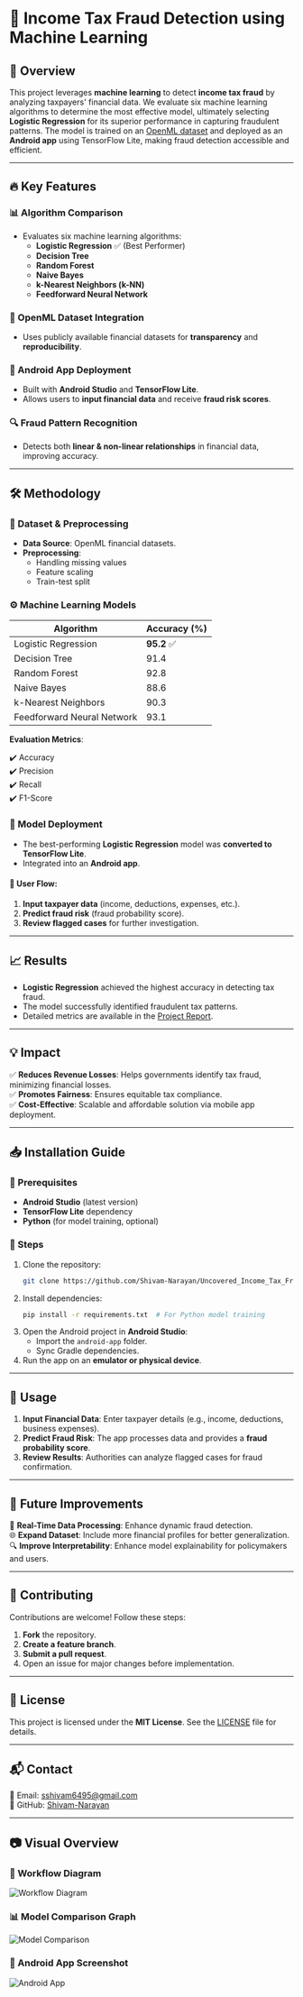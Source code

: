 # 📌 Income Tax Fraud Detection using Machine Learning

## 🚀 Overview
This project leverages **machine learning** to detect **income tax fraud** by analyzing taxpayers' financial data. We evaluate six machine learning algorithms to determine the most effective model, ultimately selecting **Logistic Regression** for its superior performance in capturing fraudulent patterns. The model is trained on an [OpenML dataset](https://www.openml.org) and deployed as an **Android app** using TensorFlow Lite, making fraud detection accessible and efficient.

---

## 🔥 Key Features

### 📊 Algorithm Comparison
- Evaluates six machine learning algorithms:
  - **Logistic Regression** ✅ (Best Performer)
  - **Decision Tree**
  - **Random Forest**
  - **Naive Bayes**
  - **k-Nearest Neighbors (k-NN)**
  - **Feedforward Neural Network**

### 📂 OpenML Dataset Integration
- Uses publicly available financial datasets for **transparency** and **reproducibility**.

### 📱 Android App Deployment
- Built with **Android Studio** and **TensorFlow Lite**.
- Allows users to **input financial data** and receive **fraud risk scores**.

### 🔍 Fraud Pattern Recognition
- Detects both **linear & non-linear relationships** in financial data, improving accuracy.

---

## 🛠️ Methodology

### 📁 Dataset & Preprocessing
- **Data Source**: OpenML financial datasets.
- **Preprocessing**:
  - Handling missing values
  - Feature scaling
  - Train-test split

### ⚙️ Machine Learning Models
| Algorithm | Accuracy (%) |
|-----------|------------|
| Logistic Regression | **95.2** ✅ |
| Decision Tree | 91.4 |
| Random Forest | 92.8 |
| Naive Bayes | 88.6 |
| k-Nearest Neighbors | 90.3 |
| Feedforward Neural Network | 93.1 |

**Evaluation Metrics**:

✔️ Accuracy  
✔️ Precision  
✔️ Recall  
✔️ F1-Score  

### 📲 Model Deployment
- The best-performing **Logistic Regression** model was **converted to TensorFlow Lite**.
- Integrated into an **Android app**.

#### 📌 User Flow:
1. **Input taxpayer data** (income, deductions, expenses, etc.).
2. **Predict fraud risk** (fraud probability score).
3. **Review flagged cases** for further investigation.

---

## 📈 Results
- **Logistic Regression** achieved the highest accuracy in detecting tax fraud.
- The model successfully identified fraudulent tax patterns.
- Detailed metrics are available in the [Project Report](Report_shivam.pdf).

---

## 💡 Impact

✅ **Reduces Revenue Losses**: Helps governments identify tax fraud, minimizing financial losses.  
✅ **Promotes Fairness**: Ensures equitable tax compliance.  
✅ **Cost-Effective**: Scalable and affordable solution via mobile app deployment.  

---

## 📥 Installation Guide

### 🔧 Prerequisites
- **Android Studio** (latest version)
- **TensorFlow Lite** dependency
- **Python** (for model training, optional)

### 📌 Steps
1. Clone the repository:
   ```bash
   git clone https://github.com/Shivam-Narayan/Uncovered_Income_Tax_Fraud_Detection.git
   ```
2. Install dependencies:
   ```bash
   pip install -r requirements.txt  # For Python model training
   ```
3. Open the Android project in **Android Studio**:
   - Import the `android-app` folder.
   - Sync Gradle dependencies.
4. Run the app on an **emulator or physical device**.

---

## 📝 Usage

1. **Input Financial Data**: Enter taxpayer details (e.g., income, deductions, business expenses).
2. **Predict Fraud Risk**: The app processes data and provides a **fraud probability score**.
3. **Review Results**: Authorities can analyze flagged cases for fraud confirmation.

---

## 🔮 Future Improvements

🔄 **Real-Time Data Processing**: Enhance dynamic fraud detection.  
🌐 **Expand Dataset**: Include more financial profiles for better generalization.  
🔍 **Improve Interpretability**: Enhance model explainability for policymakers and users.  

---

## 👥 Contributing
Contributions are welcome! Follow these steps:
1. **Fork** the repository.
2. **Create a feature branch**.
3. **Submit a pull request**.
4. Open an issue for major changes before implementation.

---

## 📜 License
This project is licensed under the **MIT License**. See the [LICENSE](LICENSE) file for details.

---

## 📬 Contact
📧 Email: sshivam6495@gmail.com  
🔗 GitHub: [Shivam-Narayan](https://github.com/Shivam-Narayan)  

---

## 📷 Visual Overview

### 📌 Workflow Diagram
![Workflow Diagram](https://via.placeholder.com/800x400?text=Workflow+Diagram)

### 📊 Model Comparison Graph
![Model Comparison](https://via.placeholder.com/800x400?text=Model+Comparison+Graph)

### 📱 Android App Screenshot
![Android App](https://via.placeholder.com/800x400?text=Android+App+Screenshot)

